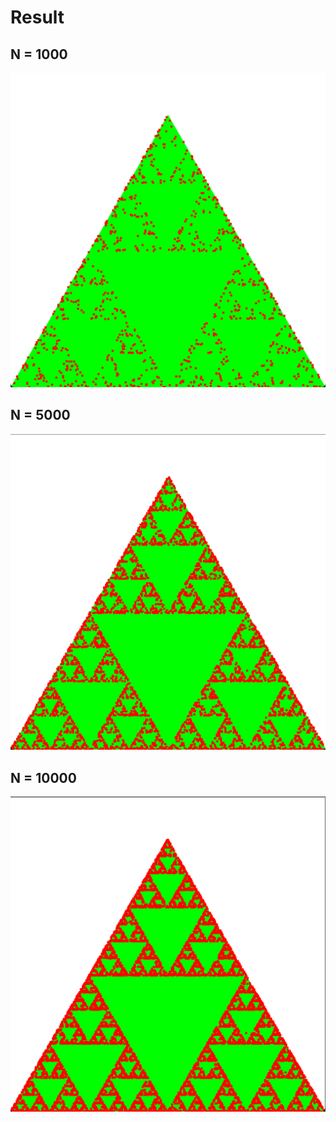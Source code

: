 # Result
## N = 1000
![N=1000](./1000.png)

## N = 5000
![N=5000](./5000.png)

## N = 10000
![N=10000](./10000.png)